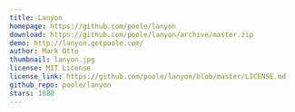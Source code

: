 ```yaml
---
title: Lanyon
homepage: https://github.com/poole/lanyon
download: https://github.com/poole/lanyon/archive/master.zip
demo: http://lanyon.getpoole.com/
author: Mark Otto
thumbnail: lanyon.jpg
license: MIT License
license_link: https://github.com/poole/lanyon/blob/master/LICENSE.md
github_repo: poole/lanyon
stars: 1080
---
```

